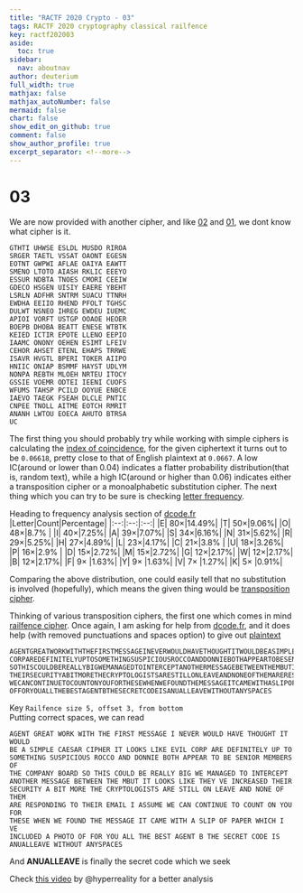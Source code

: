 ```yaml
---
title: "RACTF 2020 Crypto - 03"
tags: RACTF 2020 cryptography classical railfence
key: ractf202003
aside:
  toc: true
sidebar:
  nav: aboutnav
author: deuterium
full_width: true
mathjax: false
mathjax_autoNumber: false
mermaid: false
chart: false
show_edit_on_github: true
comment: false
show_author_profile: true
excerpt_separator: <!--more-->
---
```


# 03

We are now provided with another cipher, and like [02](https://github.com/deut-erium/WriteUps/tree/master/ractf/crypto/02) and [01](https://github.com/deut-erium/WriteUps/tree/master/ractf/crypto/01),
we dont know what cipher is it.

```
GTHTI UHWSE ESLDL MUSDO RIROA
SRGER TAETL VSSAT OAONT EGESN
EOTNT GWPWI AFLAE OAIYA EAWTT
SMENO LTOTO AIASH RKLIC EEEYO
ESSUR NDBTA TNOES CMORI CEEIW
GDECO HSGEN UISIY EAERE YBEHT
LSRLN ADFHR SNTRM SUACU TTNRH
EWDHA EEIIO RHEND PFOLT TGHSC
DULWT NSNEO IHREG EWDEU IUEMC
APIOI VORFT USTGP OOAOE HEOER
BOEPB DHOBA BEATT ENESE WTBTK
KEIED ICTIR EPOTE LLENO EEPIO
IAAMC ONONY OEHEN ESIMT LFEIV
CEHOR AHSET ETENL EHAPS TRRWE
ISAVR HVGTL BPERI TOKER AIIPO
HNIIC ONIAP BSMMF HAYST UDLYM
NONPA REBTH MLOEH NRTEU ITOCY
GSSIE VOEMR ODTEI IEENI CUOFS
WFUMS TAHSP PCILD OOYUE ENBCE
IAEVO TAEGK FSEAH DLCLE PNTIC
CNPEE TNOLL AITME EOTCH RMRIT
ANANH LWTOU EOECA AHUTO BTRSA
UC
```
The first thing you should probably try while working with simple ciphers is calculating the [index of coincidence](https://www.dcode.fr/index-coincidence), for the given ciphertext it turns out to be `0.06618`, pretty close to that of English plaintext at `0.0667`. A low IC(around or lower than 0.04) indicates a flatter probability distribution(that is, random text), while a high IC(around or higher than 0.06) indicates either a transposition cipher or a monoalphabetic substitution cipher.
The next thing which you can try to be sure is checking [letter frequency](https://en.wikipedia.org/wiki/Letter_frequency). 

Heading to frequency analysis section of [dcode.fr](https://www.dcode.fr/frequency-analysis)
|Letter|Count|Percentage|
|:--:|:--:|:--:|
|E| 80×|14.49%|
|T| 50×|9.06%|
|O| 48×|8.7% |
|I| 40×|7.25%|
|A| 39×|7.07%|
|S| 34×|6.16%|
|N| 31×|5.62%|
|R| 29×|5.25%|
|H| 27×|4.89%|
|L| 23×|4.17%|
|C| 21×|3.8% |
|U| 18×|3.26%|
|P| 16×|2.9% |
|D| 15×|2.72%|
|M| 15×|2.72%|
|G| 12×|2.17%|
|W| 12×|2.17%|
|B| 12×|2.17%|
|F| 9× |1.63%|
|Y| 9× |1.63%|
|V| 7× |1.27%|
|K| 5× |0.91%|

Comparing the above distribution, one could easily tell that no substitution is involved (hopefully), which means the given thing would be [transposition cipher](https://en.wikipedia.org/wiki/Transposition_cipher).

Thinking of various transposition ciphers, the first one which comes in mind [railfence cipher](https://en.wikipedia.org/wiki/Transposition_cipher#Rail_Fence_cipher). 
Once again, I am asking for help from [dcode.fr](https://www.dcode.fr/rail-fence-cipher), and it does help (with removed punctuations and spaces option)
to give out [plaintext](decrypted.txt)
```
AGENTGREATWORKWITHTHEFIRSTMESSAGEINEVERWOULDHAVETHOUGHTITWOULDBEASIMPLECAESARCIPHERITLOOKSLIKEEVIL
CORPAREDEFINITELYUPTOSOMETHINGSUSPICIOUSROCCOANDDONNIEBOTHAPPEARTOBESENIORMEMBERSOFTHECOMPANYBOARD
SOTHISCOULDBEREALLYBIGWEMANAGEDTOINTERCEPTANOTHERMESSAGEBETWEENTHEMBUTITLOOKSLIKETHEYVEINCREASED
THEIRSECURITYABITMORETHECRYPTOLOGISTSARESTILLONLEAVEANDNONEOFTHEMARERESPONDINGTOTHEIREMAILIASSUME
WECANCONTINUETOCOUNTONYOUFORTHESEWHENWEFOUNDTHEMESSAGEITCAMEWITHASLIPOFPAPERWHICHIVEINCLUDEDAPHOTO
OFFORYOUALLTHEBESTAGENTBTHESECRETCODEISANUALLEAVEWITHOUTANYSPACES
```
Key `Railfence size 5, offset 3, from bottom`  
Putting correct spaces, we can read
```
AGENT GREAT WORK WITH THE FIRST MESSAGE I NEVER WOULD HAVE THOUGHT IT WOULD 
BE A SIMPLE CAESAR CIPHER IT LOOKS LIKE EVIL CORP ARE DEFINITELY UP TO
SOMETHING SUSPICIOUS ROCCO AND DONNIE BOTH APPEAR TO BE SENIOR MEMBERS OF
THE COMPANY BOARD SO THIS COULD BE REALLY BIG WE MANAGED TO INTERCEPT
ANOTHER MESSAGE BETWEEN THE MBUT IT LOOKS LIKE THEY VE INCREASED THEIR
SECURITY A BIT MORE THE CRYPTOLOGISTS ARE STILL ON LEAVE AND NONE OF THEM
ARE RESPONDING TO THEIR EMAIL I ASSUME WE CAN CONTINUE TO COUNT ON YOU FOR
THESE WHEN WE FOUND THE MESSAGE IT CAME WITH A SLIP OF PAPER WHICH I VE
INCLUDED A PHOTO OF FOR YOU ALL THE BEST AGENT B THE SECRET CODE IS
ANUALLEAVE WITHOUT ANYSPACES
```
And **ANUALLEAVE** is finally the secret code which we seek

Check [this video](https://www.youtube.com/watch?v=9Q5Q1Nn5Vss) by @hyperreality for a better analysis
